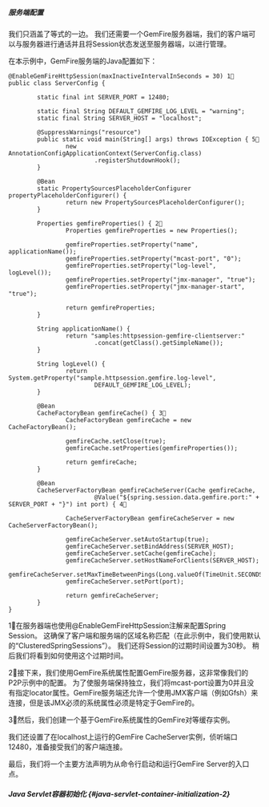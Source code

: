##### 服务端配置

我们只涵盖了等式的一边。 我们还需要一个GemFire服务器端，我们的客户端可以与服务器进行通话并且将Session状态发送至服务器端，以进行管理。

在本示例中，GemFire服务端的Java配置如下：

```
@EnableGemFireHttpSession(maxInactiveIntervalInSeconds = 30) 1⃣️
public class ServerConfig {

        static final int SERVER_PORT = 12480;

        static final String DEFAULT_GEMFIRE_LOG_LEVEL = "warning";
        static final String SERVER_HOST = "localhost";

        @SuppressWarnings("resource")
        public static void main(String[] args) throws IOException { 5⃣️
                new AnnotationConfigApplicationContext(ServerConfig.class)
                        .registerShutdownHook();
        }

        @Bean
        static PropertySourcesPlaceholderConfigurer propertyPlaceholderConfigurer() {
                return new PropertySourcesPlaceholderConfigurer();
        }

        Properties gemfireProperties() { 2⃣️
                Properties gemfireProperties = new Properties();

                gemfireProperties.setProperty("name", applicationName());
                gemfireProperties.setProperty("mcast-port", "0");
                gemfireProperties.setProperty("log-level", logLevel());
                gemfireProperties.setProperty("jmx-manager", "true");
                gemfireProperties.setProperty("jmx-manager-start", "true");

                return gemfireProperties;
        }

        String applicationName() {
                return "samples:httpsession-gemfire-clientserver:"
                        .concat(getClass().getSimpleName());
        }

        String logLevel() {
                return System.getProperty("sample.httpsession.gemfire.log-level",
                        DEFAULT_GEMFIRE_LOG_LEVEL);
        }

        @Bean
        CacheFactoryBean gemfireCache() { 3⃣️
                CacheFactoryBean gemfireCache = new CacheFactoryBean();

                gemfireCache.setClose(true);
                gemfireCache.setProperties(gemfireProperties());

                return gemfireCache;
        }

        @Bean
        CacheServerFactoryBean gemfireCacheServer(Cache gemfireCache,
                        @Value("${spring.session.data.gemfire.port:" + SERVER_PORT + "}") int port) { 4⃣️

                CacheServerFactoryBean gemfireCacheServer = new CacheServerFactoryBean();

                gemfireCacheServer.setAutoStartup(true);
                gemfireCacheServer.setBindAddress(SERVER_HOST);
                gemfireCacheServer.setCache(gemfireCache);
                gemfireCacheServer.setHostNameForClients(SERVER_HOST);
                gemfireCacheServer.setMaxTimeBetweenPings(Long.valueOf(TimeUnit.SECONDS.toMillis(60)).intValue());
                gemfireCacheServer.setPort(port);

                return gemfireCacheServer;
        }
}
```

1⃣️在服务器端也使用@EnableGemFireHttpSession注解来配置Spring Session。 这确保了客户端和服务端的区域名称匹配（在此示例中，我们使用默认的“ClusteredSpringSessions”）。 我们还将Session的过期时间设置为30秒。 稍后我们将看到如何使用这个过期时间。

2⃣️接下来，我们使用GemFire系统属性配置GemFire服务器，这非常像我们的P2P示例中的配置。 为了使服务端保持独立，我们将mcast-port设置为0并且没有指定locator属性。GemFire服务端还允许一个使用JMX客户端（例如Gfsh）来连接，但是该JMX必须的系统属性必须是特定于GemFire的。

3⃣️然后，我们创建一个基于GemFire系统属性的GemFire对等缓存实例。

我们还设置了在localhost上运行的GemFire CacheServer实例，侦听端口12480，准备接受我们的客户端连接。

最后，我们将一个主要方法声明为从命令行启动和运行GemFire Server的入口点。

##### Java Servlet容器初始化 {#java-servlet-container-initialization-2}



